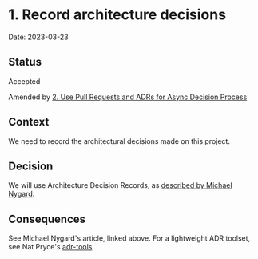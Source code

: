 # 1. Record architecture decisions

Date: 2023-03-23

## Status

Accepted

Amended by [2. Use Pull Requests and ADRs for Async Decision Process](0002-use-pull-requests-and-adrs-for-async-decision-process.md)

## Context

We need to record the architectural decisions made on this project.

## Decision

We will use Architecture Decision Records, as [described by Michael Nygard](http://thinkrelevance.com/blog/2011/11/15/documenting-architecture-decisions).

## Consequences

See Michael Nygard's article, linked above. For a lightweight ADR toolset, see Nat Pryce's [adr-tools](https://github.com/npryce/adr-tools).
